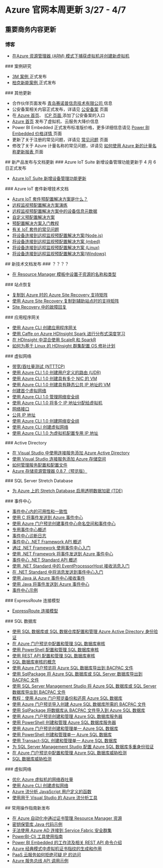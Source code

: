 <properties
	pageTitle="Azure 官网本周更新 | Azure"
    description="Azure 官网本周更新"
    services=""
    documentationCenter=""
    authors=""
    manager=""
    editor=""
    tags=""/>

<tags ms.service="weekly-updates" ms.date="" wacn.date="" wacn.lang="cn"/>

# Azure 官网本周更新    3/27 - 4/7
## 重要商务内容更新
### 博客
<ul>
<li><a id="weekly-updates-3-27_blog-armcreatevm" href="/blog/2107/04/01/armcreatevm">在Azure 资源管理器 (ARM) 模式下捕获虚拟机并创建新虚拟机</a></li>
</ul>
### 案例研究
<ul>
<li><a id="weekly-updates-3-27_partnerancasestudy-3m" href="/partnerancasestudy/case-studies/3m/">3M 案例 </a>正式发布</li>
<li><a id="weekly-updates-3-27_partnerancasestudy-baykee" href="/partnerancasestudy/case-studies/baykee/">柏克新能案例 </a>正式发布</li>
</ul>

<ul>

</ul>
### 其他更新
<ul>
<li>合作伙伴页面发布 <a id="weekly-updates-3-27_partnerancasestudy-partner" href="http:///partnerancasestudy/partner/">青岛赛诺普信息技术有限公司 </a>信息</li>
<li>公安备案相关内容正式发布，详请见 <a id="weekly-updates-3-27_support-public-security-registration" href="/support/announcement/public-security-registration">公安备案</a> 页面</li>
<li>在<a id="weekly-updates-3-27_support-" href="https://www.azure.cn/"> Azure 首页</a>、 <a id="weekly-updates-3-27_icp-" href="/icp/"> ICP 页面 </a>添加了公安备案的入口</li>
<li><a id="weekly-updates-3-27_homepage" href="https://www.azure.cn/">Azure 首页</a> 发布了虚拟机、云服务大降价信息</li>

<li>Power BI Embedded 正式发布标准版价格，更多详细信息请见 <a id="weekly-updates-3-27_pricing-power-bi-embedded" href="/pricing/details/power-bi-embedded/">Power BI Embedded 价格详情 </a>页面</li>
<li>更新了关于注册的常见问题，详请见 <a id="weekly-updates-3-27_support-faq" href="/support/faq/">常见问题</a> 页面</li>

<li>修改了关于 Azure 计量名称的常见问题，详请见 <a id="weekly-updates-3-27_support-meter-update-reports" href="/support/meter-update-reports/">如何使用 Azure 新的计量名称更新报表 </a>页面</li>
</ul>
## 新产品发布与文档更新
### Azure IoT Suite 新增设备管理功能更新于 4 月 6 日正式发布
<ul>
<li><a id="weekly-updates-3-27_blog-azure-iot-suite-adds-device-management-capability-updates" href="/blog/2107/04/06/azure-iot-suite-adds-device-management-capability-updates">Azure IoT Suite 新增设备管理功能更新</a></li>
</ul>
### Azure IoT 套件新增技术文档
<ul>
<li><a id="weekly-updates-3-27_documentation-iot-suite-what-are-preconfigured-solutions" href="/documentation/articles/iot-suite-what-are-preconfigured-solutions/">Azure IoT 套件预配置解决方案是什么？</a></li>
<li><a id="weekly-updates-3-27_documentation-iot-suite-remote-monitoring-sample-walkthrough" href="/documentation/articles/iot-suite-remote-monitoring-sample-walkthrough/">远程监视预配置解决方案演练</a></li>
<li><a id="weekly-updates-3-27_documentation-iot-suite-remote-monitoring-device-info" href="/documentation/articles/iot-suite-remote-monitoring-device-info/ ">远程监视预配置解决方案中的设备信息元数据</a></li>
<li><a id="weekly-updates-3-27_documentation-iot-suite-guidance-on-customizing-preconfigured-solutions" href="/documentation/articles/iot-suite-guidance-on-customizing-preconfigured-solutions/ ">自定义预配置解决方案</a></li>
<li><a id="weekly-updates-3-27_documentation-iot-suite-getstarted-preconfigured-solutions" href="/documentation/articles/iot-suite-getstarted-preconfigured-solutions/">预配置解决方案入门教程</a></li>
<li><a id="weekly-updates-3-27_documentation-iot-suite-faq" href="/documentation/articles/iot-suite-faq/">有关 IoT 套件的常见问题</a></li>
<li><a id="weekly-updates-3-27_documentation-iot-suite-connecting-devices-node" href="/documentation/articles/iot-suite-connecting-devices-node/ ">将设备连接到远程监视预配置解决方案(Node.js)</a></li>
<li><a id="weekly-updates-3-27_documentation-iot-suite-connecting-devices-mbed" href="/documentation/articles/iot-suite-connecting-devices-mbed/">将设备连接到远程监视预配置解决方案 (mbed)</a></li>
<li><a id="weekly-updates-3-27_documentation-iot-suite-connecting-devices-linux" href="/documentation/articles/iot-suite-connecting-devices-linux/ ">将设备连接到远程监视预配置解决方案 (Linux)</a></li>
<li><a id="weekly-updates-3-27_documentation-iot-suite-connecting-devices" href="/documentation/articles/iot-suite-connecting-devices/ ">将设备连接到远程监视预配置解决方案(Windows)</a></li>
</ul>
## 新技术文档发布
### ？？？？
<ul>
<li><a id="weekly-updates-3-27_documentation-resource-manager-template-child-resource" href="/documentation/articles/resource-manager-template-child-resource/">在 Resource Manager 模板中设置子资源的名称和类型</a></li>
</ul>
### 站点恢复
<ul>
<li><a id="weekly-updates-3-27_documentation-site-recovery-support-matrix-to-azure" href="/documentation/articles/site-recovery-support-matrix-to-azure/">复制到 Azure 时的 Azure Site Recovery 支持矩阵</a></li>
<li><a id="weekly-updates-3-27_documentation-site-recovery-support-matrix-to-sec-site" href="/documentation/articles/site-recovery-support-matrix-to-sec-site/">使用 Azure Site Recovery 复制到辅助站点时的支持矩阵</a></li>
<li><a id="weekly-updates-3-27_documentation-site-recovery-failback-from-azure-to-hyper-v" href="/documentation/articles/site-recovery-failback-from-azure-to-hyper-v/">Site Recovery 中的故障回复</a></li>
</ul>
### 应用程序网关
<ul>
<li><a id="weekly-updates-3-27_documentation-application-gateway-create-gateway-cli-nodejs" href="/documentation/articles/application-gateway-create-gateway-cli-nodejs/">使用 Azure CLI 创建应用程序网关</a></li>
<li><a id="weekly-updates-3-27_documentation-hdinsight-deep-learning-caffe-spark" href="/documentation/articles/hdinsight-deep-learning-caffe-spark/">使用 Caffe on Azure HDInsight Spark 进行分布式深度学习</a></li>
<li><a id="weekly-updates-3-27_documentation-hdinsight-hadoop-r-scaler-sparkr" href="/documentation/articles/hdinsight-hadoop-r-scaler-sparkr/">在 HDInsight 中混合使用 ScaleR 和 SparkR</a></li>
<li><a id="weekly-updates-3-27_documentation-hdinsight-os-patching" href="/documentation/articles/hdinsight-os-patching/">如何为基于 Linux 的 HDInsight 群集配置 OS 修补计划</a></li>
</ul>
### 虚拟网络
<ul>
<li><a id="weekly-updates-3-27_documentation-virtual-network-bandwidth-testing" href="/documentation/articles/virtual-network-bandwidth-testing/">带宽/吞吐量测试 (NTTTCP)</a></li>
<li><a id="weekly-updates-3-27_documentation-virtual-network-create-udr-arm-cli-nodejs" href="/documentation/articles/virtual-network-create-udr-arm-cli-nodejs/">使用 Azure CLI 1.0 创建用户定义的路由 (UDR)</a></li>
<li><a id="weekly-updates-3-27_documentation-virtual-network-deploy-multinic-cli-nodejs" href="/documentation/articles/virtual-network-deploy-multinic-cli-nodejs/">使用 Azure CLI 1.0 创建具有多个 NIC 的 VM</a></li>
<li><a id="weekly-updates-3-27_documentation-virtual-network-deploy-static-pip-cli-nodejs" href="/documentation/articles/virtual-network-deploy-static-pip-cli-nodejs/">使用 Azure CLI 1.0 创建具有静态公共 IP 地址的 VM</a></li>
<li><a id="weekly-updates-3-27_documentation-virtual-network-get-started-vnet-subnet" href="/documentation/articles/virtual-network-get-started-vnet-subnet/">创建首个虚拟网络</a></li>
<li><a id="weekly-updates-3-27_documentation-virtual-network-manage-nsg-cli-nodejs" href="/documentation/articles/virtual-network-manage-nsg-cli-nodejs/">使用 Azure CLI 1.0 管理网络安全组</a></li>
<li><a id="weekly-updates-3-27_documentation-virtual-network-multiple-ip-addresses-cli-nodejs" href="/documentation/articles/virtual-network-multiple-ip-addresses-cli-nodejs/">使用 Azure CLI 1.0 将多个 IP 地址分配给虚拟机</a></li>
<li><a id="weekly-updates-3-27_documentation-virtual-network-network-interface" href="/documentation/articles/virtual-network-network-interface/">网络接口</a></li>
<li><a id="weekly-updates-3-27_documentation-virtual-network-public-ip-address" href="/documentation/articles/virtual-network-public-ip-address/">公共 IP 地址</a></li>
<li><a id="weekly-updates-3-27_documentation-virtual-networks-create-nsg-cli-nodejs" href="/documentation/articles/virtual-networks-create-nsg-cli-nodejs/">使用 Azure CLI 1.0 创建网络安全组</a></li>
<li><a id="weekly-updates-3-27_documentation-virtual-networks-create-vnet-cli-nodejs" href="/documentation/articles/virtual-networks-create-vnet-cli-nodejs/">使用 Azure CLI 创建虚拟网络</a></li>
<li><a id="weekly-updates-3-27_documentation-virtual-networks-static-private-ip-cli-nodejs" href="/documentation/articles/virtual-networks-static-private-ip-cli-nodejs/">使用 Azure CLI 1.0 为虚拟机配置专用 IP 地址</a></li>
</ul>
### Active Directory
<ul>
<li><a id="weekly-updates-3-27_documentation-vs-azure-tools-connected-services-add-active-directory" href="/documentation/articles/vs-azure-tools-connected-services-add-active-directory/">在 Visual Studio 中使用连接服务添加 Azure Active Directory</a></li>
<li><a id="weekly-updates-3-27_documentation-vs-azure-tools-connected-services-storage" href="/documentation/articles/vs-azure-tools-connected-services-storage/">使用 Visual Studio 连接服务添加 Azure 存储空间</a></li>
<li><a id="weekly-updates-3-27_documentation-vs-azure-tools-service-configurations-and-profiles-how-to-manage" href="/documentation/articles/vs-azure-tools-service-configurations-and-profiles-how-to-manage/">如何管理服务配置和配置文件</a></li>
<li><a id="weekly-updates-3-27_documentation-vs-azure-tools-storage-explorer-relnotes-0-8-7" href="/documentation/articles/vs-azure-tools-storage-explorer-relnotes-0-8-7/">Azure 存储资源管理器 0.8.7（预览版）</a></li>
</ul>
### SQL Server Stretch Database
<ul>
<li><a id="weekly-updates-3-27_documentation-sql-server-stretch-database-encryption-tde" href="/documentation/articles/sql-server-stretch-database-encryption-tde/">为 Azure 上的 Stretch Database 启用透明数据加密 (TDE)</a></li>
</ul>
### 事件中心
<ul>
<li><a id="weekly-updates-3-27_documentation-event-hubs-availability-and-consistency" href="/documentation/articles/event-hubs-availability-and-consistency/">事件中心内的可用性和一致性</a></li>
<li><a id="weekly-updates-3-27_documentation-event-hubs-c-getstarted-send" href="/documentation/articles/event-hubs-c-getstarted-send/">使用 C 将事件发送到 Azure 事件中心</a></li>
<li><a id="weekly-updates-3-27_documentation-event-hubs-create" href="/documentation/articles/event-hubs-create/">使用 Azure 门户预览创建事件中心命名空间和事件中心</a></li>
<li><a id="weekly-updates-3-27_documentation-event-hubs-dedicated-overview" href="/documentation/articles/event-hubs-dedicated-overview/">专用事件中心概述</a></li>
<li><a id="weekly-updates-3-27_documentation-event-hubs-diagnostic-logs" href="/documentation/articles/event-hubs-diagnostic-logs/">事件中心诊断日志</a></li>
<li><a id="weekly-updates-3-27_documentation-event-hubs-dotnet-framework-api-overview" href="/documentation/articles/event-hubs-dotnet-framework-api-overview/">事件中心 .NET Framework API 概述</a></li>
<li><a id="weekly-updates-3-27_documentation-event-hubs-dotnet-framework-getstarted-receive-eph" href="/documentation/articles/event-hubs-dotnet-framework-getstarted-receive-eph/">通过 .NET Framework 使用事件中心入门</a></li>
<li><a id="weekly-updates-3-27_documentation-event-hubs-dotnet-framework-getstarted-send" href="/documentation/articles/event-hubs-dotnet-framework-getstarted-send/">使用 .NET Framework 将事件发送到 Azure 事件中心</a></li>
<li><a id="weekly-updates-3-27_documentation-event-hubs-dotnet-standard-api-overview" href="/documentation/articles/event-hubs-dotnet-standard-api-overview/">事件中心 .NET Standard API 概述</a></li>
<li><a id="weekly-updates-3-27_documentation-event-hubs-dotnet-standard-getstarted-receive-eph" href="/documentation/articles/event-hubs-dotnet-standard-getstarted-receive-eph/">使用 .NET Standard 中的 EventProcessorHost 接收消息入门</a></li>
<li><a id="weekly-updates-3-27_documentation-event-hubs-dotnet-standard-getstarted-send" href="/documentation/articles/event-hubs-dotnet-standard-getstarted-send/">在 .NET Standard 中将消息发送到事件中心入门</a></li>
<li><a id="weekly-updates-3-27_documentation-event-hubs-java-get-started-receive-eph" href="/documentation/articles/event-hubs-java-get-started-receive-eph/">使用 Java 从 Azure 事件中心接收事件</a></li>
<li><a id="weekly-updates-3-27_documentation-event-hubs-java-get-started-send" href="/documentation/articles/event-hubs-java-get-started-send/">使用 Java 将事件发送到 Azure 事件中心</a></li>
<li><a id="weekly-updates-3-27_documentation-event-hubs-samples" href="/documentation/articles/event-hubs-samples/">事件中心示例 </a></li>
</ul>
### ExpressRoute 连接模型
<ul>
<li><a id="weekly-updates-3-27_documentation-expressroute-connectivity-models" href="/documentation/articles/expressroute-connectivity-models/">ExpressRoute 连接模型</a></li>
</ul>
### SQL 数据库
<ul>
<li><a id="weekly-updates-3-27_documentation-sql-database-aad-authentication-configure" href="/documentation/articles/sql-database-aad-authentication-configure/">使用 SQL 数据库或 SQL 数据仓库配置和管理 Azure Active Directory 身份验证</a></li>
<li><a id="weekly-updates-3-27_documentation-sql-database-auditing-portal" href="/documentation/articles/sql-database-auditing-portal/">在 Azure 门户预览中配置和管理 SQL 数据库审核</a></li>
<li><a id="weekly-updates-3-27_documentation-sql-database-auditing-powershell" href="/documentation/articles/sql-database-auditing-powershell/">使用 PowerShell 配置和管理 SQL 数据库审核</a></li>
<li><a id="weekly-updates-3-27_documentation-sql-database-auditing-rest" href="/documentation/articles/sql-database-auditing-rest/">使用 REST API 配置和管理 SQL 数据库审核</a></li>
<li><a id="weekly-updates-3-27_documentation-sql-database-auditing" href="/documentation/articles/sql-database-auditing/">SQL 数据库审核的概念</a></li>
<li><a id="weekly-updates-3-27_documentation-sql-database-export-portal" href="/documentation/articles/sql-database-export-portal/">使用 Azure 门户预览将 Azure SQL 数据库导出到 BACPAC 文件</a></li>
<li><a id="weekly-updates-3-27_documentation-sql-database-export-sqlpackage" href="/documentation/articles/sql-database-export-sqlpackage/">使用 SqlPackage 将 Azure SQL 数据库或 SQL Server 数据库导出到 BACPAC 文件</a></li>
<li><a id="weekly-updates-3-27_documentation-sql-database-export-ssms" href="/documentation/articles/sql-database-export-ssms/">使用 SQL Server Management Studio 将 Azure SQL 数据库或 SQL Server 数据库导出到 BACPAC 文件</a></li>
<li><a id="weekly-updates-3-27_documentation-sql-database-get-started-backup-recovery-portal" href="/documentation/articles/sql-database-get-started-backup-recovery-portal/">教程：使用 Azure 门户预览备份和还原 Azure SQL 数据库</a></li>
<li><a id="weekly-updates-3-27_documentation-sql-database-import-portal" href="/documentation/articles/sql-database-import-portal/">使用 Azure 门户预览导入创建 Azure SQL 数据库所需的 BACPAC 文件</a></li>
<li><a id="weekly-updates-3-27_documentation-sql-database-import-sqlpackage" href="/documentation/articles/sql-database-import-sqlpackage/">使用 SqlPackage 将数据库从 BACPAC 文件导入到 Azure SQL 数据库</a></li>
<li><a id="weekly-updates-3-27_documentation-sql-database-manage-servers-portal" href="/documentation/articles/sql-database-manage-servers-portal/">使用 Azure 门户预览创建和管理 Azure SQL 数据库服务器</a></li>
<li><a id="weekly-updates-3-27_documentation-sql-database-manage-servers-powershell" href="/documentation/articles/sql-database-manage-servers-powershell/">使用 PowerShell 创建和管理 Azure SQL 数据库服务器</a></li>
<li><a id="weekly-updates-3-27_documentation-sql-database-manage-single-databases-portal" href="/documentation/articles/sql-database-manage-single-databases-portal/">使用 Azure 门户预览创建和管理单一 Azure SQL 数据库</a></li>
<li><a id="weekly-updates-3-27_documentation-sql-database-manage-single-databases-powershell" href="/documentation/articles/sql-database-manage-single-databases-powershell/">使用 PowerShell 创建和管理单一 Azure SQL 数据库</a></li>
<li><a id="weekly-updates-3-27_documentation-sql-database-manage-single-databases-tsql" href="/documentation/articles/sql-database-manage-single-databases-tsql/">使用 Transact-SQL 创建和管理单一 Azure SQL 数据库</a></li>
<li><a id="weekly-updates-3-27_documentation-sql-database-ssms-mfa-authentication-configure" href="/documentation/articles/sql-database-ssms-mfa-authentication-configure/">为 SQL Server Management Studio 配置 Azure SQL 数据库多重身份验证</a></li>
<li><a id="weekly-updates-3-27_documentation-sql-database-threat-detection-portal" href="/documentation/articles/sql-database-threat-detection-portal/">在 Azure 门户预览中配置和管理 Azure SQL 数据库威胁检测</a></li>
<li><a id="weekly-updates-3-27_documentation-sql-database-threat-detection" href="/documentation/articles/sql-database-threat-detection/">SQL 数据库威胁检测</a></li>
</ul>
### 虚拟网络
<ul>
<li><a id="weekly-updates-3-27_documentation-virtual-network-optimize-network-bandwidth" href="/documentation/articles/virtual-network-optimize-network-bandwidth/">优化 Azure 虚拟机的网络吞吐量</a></li>
<li><a id="weekly-updates-3-27_documentation-virtual-networks-create-vnet-arm-cli-nodejs" href="/documentation/articles/virtual-networks-create-vnet-arm-cli-nodejs/">使用 Azure CLI 创建虚拟网络</a></li>
<li><a id="weekly-updates-3-27_documentation-stream-analytics-javascript-user-defined-functions" href="/documentation/articles/stream-analytics-javascript-user-defined-functions/">Azure 流分析 JavaScript 用户定义的函数</a></li>
<li><a id="weekly-updates-3-27_documentation-stream-analytics-tools-for-visual-studio" href="/documentation/articles/stream-analytics-tools-for-visual-studio/">使用用于 Visual Studio 的 Azure 流分析工具</a></li>
</ul>
## 常用操作指南新发布
<ul>
<li><a id="weekly-updates-3-27_documentation-aog-automation-powershell-manage-arm-resource-with-cert" href="/documentation/articles/aog-automation-powershell-manage-arm-resource-with-cert/">在 Azure 自动化中通过证书管理 Resource Manager 资源</a></li>
<li><a id="weekly-updates-3-27_documentation-aog-sample-code-keyvault-powershell-java-rest-api" href="/documentation/articles/aog-sample-code-keyvault-powershell-java-rest-api/">密钥保管库 Java 代码示例</a></li>
<li><a id="weekly-updates-3-27_documentation-aog-active-directory-qa-cannot-connect-service-fabric-cluster" href="/documentation/articles/aog-active-directory-qa-cannot-connect-service-fabric-cluster/">无法使用 Azure AD 连接到 Service Fabric 安全群集</a></li>
<li><a id="weekly-updates-3-27_documentation-aog-power-bi-embedded-cli-guidance" href="/documentation/articles/aog-power-bi-embedded-cli-guidance/">PowerBI-Cli 工具使用指南</a></li>
<li><a id="weekly-updates-3-27_documentation-aog-power-bi-embedded-rest-api-introduction" href="/documentation/articles/aog-power-bi-embedded-rest-api-introduction/">Power BI Embedded 的工作流及相关 REST API 命令介绍</a></li>
<li><a id="weekly-updates-3-27_documentation-aog-virtual-machines-ssh-certificate-thumbprint" href="/documentation/articles/aog-virtual-machines-ssh-certificate-thumbprint/">Azure 经典模式中虚拟机证书指纹的生成和作用</a></li>
<li><a id="weekly-updates-3-27_documentation-aog-cloud-services-howto-ip-filter" href="/documentation/articles/aog-cloud-services-howto-ip-filter/">PaaS 云服务如何拒绝可疑 IP 的访问</a></li>
<li><a id="weekly-updates-3-27_documentation-aog-sample-code-service-bus-api" href="/documentation/articles/aog-sample-code-service-bus-api/">Azure 服务总线 API 调用示例</a></li>
</ul>

